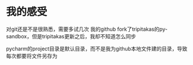 # 我的感受
对git还是不是很熟悉，需要多试几次
我的github fork了tripitakas的py-sandbox，但是tripitakas更新之后，我却不知道怎么同步

pycharm的project目录是默认目录，而不是我为github本地文件建的目录，导致每次都要将文件另存为